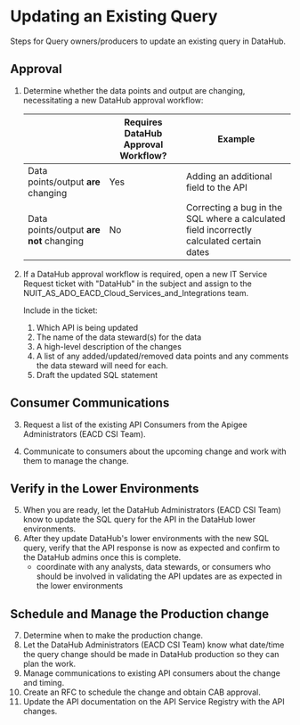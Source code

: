 # Updating an Existing Query
Steps for Query owners/producers to update an existing query in DataHub. 

## Approval
1. Determine whether the data points and output are changing, necessitating a new DataHub approval workflow: 


    | | Requires DataHub Approval Workflow? | Example | 
    | --- | --- | --- |
    | Data points/output **are** changing  | Yes | Adding an additional field to the API |
    | Data points/output **are not** changing | No | Correcting a bug in the SQL where a calculated field incorrectly calculated certain dates |

2. If a DataHub approval workflow is required, open a new IT Service Request ticket with "DataHub" in the subject and assign to the NUIT_AS_ADO_EACD_Cloud_Services_and_Integrations team. 

    Include in the ticket: 
    1. Which API is being updated
    2. The name of the data steward(s) for the data 
    3. A high-level description of the changes
    4. A list of any added/updated/removed data points and any comments the data steward will need for each.
    5. Draft the updated SQL statement

## Consumer Communications
3. Request a list of the existing API Consumers from the Apigee Administrators (EACD CSI Team). 

4. Communicate to consumers about the upcoming change and work with them to manage the change.

## Verify in the Lower Environments
5. When you are ready, let the DataHub Administrators (EACD CSI Team) know to update the SQL query for the API in the DataHub lower environments. 
6. After they update DataHub's lower environments with the new SQL query, verify that the API response is now as expected and confirm to the DataHub admins once this is complete.
   - coordinate with any analysts, data stewards, or consumers who should be involved in validating the API updates are as expected in the lower environments

## Schedule and Manage the Production change
7. Determine when to make the production change. 
8. Let the DataHub Administrators (EACD CSI Team) know what date/time the query change should be made in DataHub production so they can plan the work. 
9. Manage communications to existing API consumers about the change and timing. 
10. Create an RFC to schedule the change and obtain CAB approval. 
11. Update the API documentation on the API Service Registry with the API changes.
